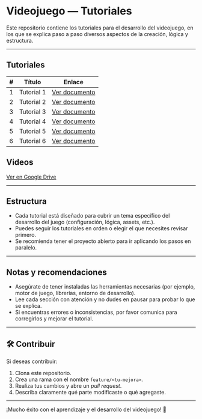 #  Videojuego — Tutoriales

Este repositorio contiene los tutoriales para el desarrollo del videojuego, en los que se explica paso a paso diversos aspectos de la creación, lógica y estructura.

---

##  Tutoriales

| # | Título | Enlace |
|---|--------|--------|
| 1 | Tutorial 1 | [Ver documento](https://docs.google.com/document/d/1oNsN8GJl57RXnnerdmPhoGkZSlIC5PkuJ5Z8YN9i-AQ/edit?usp=drive_link) |
| 2 | Tutorial 2 | [Ver documento](https://docs.google.com/document/d/1TB-44XNuhh3LdK74w5rgd_J-F3Em-7ztSOk3QoRU6t8/edit?usp=sharing) |
| 3 | Tutorial 3 | [Ver documento](https://docs.google.com/document/d/14KAKtIywfxAUYtYuLYZZft9KK_MzokgYK0EHkype_O8/edit?usp=drive_link) |
| 4 | Tutorial 4 | [Ver documento](https://docs.google.com/document/d/1kmVe5BiLFk8lo7R0Geq7rbONgqJSMePUDsdgJcw7JdY/edit?usp=drive_link) |
| 5 | Tutorial 5 | [Ver documento]() |
| 6 | Tutorial 6 | [Ver documento]() |

## Videos
[Ver en Google Drive](https://drive.google.com/drive/folders/1NbnF8a1ojCFb43D2biCOIEK-yelyUD2b?usp=sharing)

---

## Estructura

- Cada tutorial está diseñado para cubrir un tema específico del desarrollo del juego (configuración, lógica, assets, etc.).
- Puedes seguir los tutoriales en orden o elegir el que necesites revisar primero.
- Se recomienda tener el proyecto abierto para ir aplicando los pasos en paralelo.

---

##  Notas y recomendaciones

- Asegúrate de tener instaladas las herramientas necesarias (por ejemplo, motor de juego, librerías, entorno de desarrollo).
- Lee cada sección con atención y no dudes en pausar para probar lo que se explica.
- Si encuentras errores o inconsistencias, por favor comunica para corregirlos y mejorar el tutorial.

---

## 🛠 Contribuir

Si deseas contribuir:

1. Clona este repositorio.
2. Crea una rama con el nombre `feature/<tu-mejora>`.
3. Realiza tus cambios y abre un *pull request*.
4. Describa claramente qué parte modificaste o qué agregaste.

---

¡Mucho éxito con el aprendizaje y el desarrollo del videojuego! 🚀  
